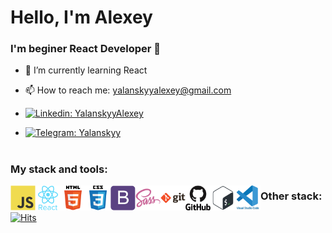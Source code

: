 <h1>Hello, I'm Alexey</h1>

### I'm beginer React Developer 👋

- 🔭 I’m currently learning React
- 📫 How to reach me: [yalanskyyalexey@gmail.com](yalanskyyalexey@gmail.com)
- [![Linkedin: YalanskyyAlexey](https://img.shields.io/badge/-YalanskyyAlexey-blue?style=flat-square&logo=Linkedin&logoColor=white&link=https://www.linkedin.com/in/yalanskyy/)](https://www.linkedin.com/in/yalanskyy/)

- [![Telegram: Yalanskyy](https://img.shields.io/badge/-Yalanskyy_Alexey-blue?style=flat-square&logo=Telegram&logoColor=white&link=https://t.me/yal_dev/)](https://t.me/yal_dev/)

<h1></h1>

### My stack and tools:

<img align="left" alt="javascript" src="https://raw.githubusercontent.com/devicons/devicon/master/icons/javascript/javascript-original.svg"  width="40" height="40" />

<img align="left" alt="React" src="https://raw.githubusercontent.com/devicons/devicon/master/icons/react/react-original-wordmark.svg" width="40" height="40" />

<img align="left" alt="HTML5" src="https://raw.githubusercontent.com/devicons/devicon/master/icons/html5/html5-original-wordmark.svg" width="40" height="40" />

<img align="left" alt="css3" src="https://raw.githubusercontent.com/devicons/devicon/master/icons/css3/css3-original-wordmark.svg" width="40" height="40" />

<img align="left" alt="bootstrap" src="https://raw.githubusercontent.com/devicons/devicon/master/icons/bootstrap/bootstrap-plain.svg" width="40" height="40" />

<img align="left" alt="Sass" src="https://raw.githubusercontent.com/devicons/devicon/master/icons/sass/sass-original.svg" width="40" height="40"/>

<img align="left" alt="Git" src="https://raw.githubusercontent.com/devicons/devicon/master/icons/git/git-original-wordmark.svg" width="40" height="40"/>

<img align="left" alt="GitHub" src="https://raw.githubusercontent.com/devicons/devicon/master/icons/github/github-original-wordmark.svg" width="40" heiht="40"/>

<img align="left" alt="Terminal" src="https://raw.githubusercontent.com/devicons/devicon/master/icons/bash/bash-original.svg" width="40" height="40"/>

<img align="left" alt="Visual Studio Code" src="https://raw.githubusercontent.com/devicons/devicon/master/icons/vscode/vscode-original-wordmark.svg" width="40" height="40"/>

### Other stack:

[![Hits](https://hits.seeyoufarm.com/api/count/incr/badge.svg?url=https%3A%2F%2Fgithub.com%2Fyalanskyyalexey&count_bg=%2379C83D&title_bg=%23555555&icon=&icon_color=%23E7E7E7&title=hits&edge_flat=false)](https://hits.seeyoufarm.com)

